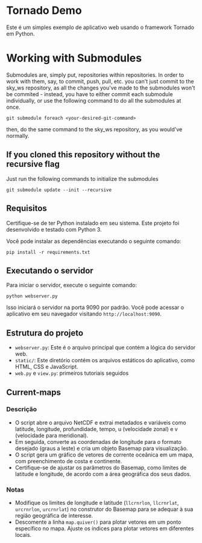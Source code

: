 # Tornado Demo

Este é um simples exemplo de aplicativo web usando o framework Tornado em Python.

# Working with Submodules

Submodules are, simply put, repositories within repositories. In order to work with them, say, to commit, push, pull, etc. you can't just commit to the sky_ws repository, as all the changes you've made to the submodules won't be commited - instead, you have to either commit each submodule individually, or use the following command to do all the submodules at once.

```
git submodule foreach <your-desired-git-command>
```

then, do the same command to the sky_ws repository, as you would've normally.


## If you cloned this repository without the recursive flag

Just run the following commands to initialize the submodules

```
git submodule update --init --recursive
```


## Requisitos

Certifique-se de ter Python instalado em seu sistema. Este projeto foi desenvolvido e testado com Python 3.

Você pode instalar as dependências executando o seguinte comando:

```
pip install -r requirements.txt
```

## Executando o servidor

Para iniciar o servidor, execute o seguinte comando:

```
python webserver.py
```

Isso iniciará o servidor na porta 9090 por padrão. Você pode acessar o aplicativo em seu navegador visitando `http://localhost:9090`.

## Estrutura do projeto

- `webserver.py`: Este é o arquivo principal que contém a lógica do servidor web.
- `static/`: Este diretório contém os arquivos estáticos do aplicativo, como HTML, CSS e JavaScript.
- `web.py` e `view.py`: primeiros tutoriais seguidos

## Current-maps

### Descrição
- O script abre o arquivo NetCDF e extrai metadados e variáveis como latitude, longitude, profundidade, tempo, u (velocidade zonal) e v (velocidade para meridional).
- Em seguida, converte as coordenadas de longitude para o formato desejado (graus a leste) e cria um objeto Basemap para visualização.
- O script gera um gráfico de vetores de corrente oceânica em um mapa, com preenchimento de costa e continente.
- Certifique-se de ajustar os parâmetros do Basemap, como limites de latitude e longitude, de acordo com a área geográfica dos seus dados.

### Notas
- Modifique os limites de longitude e latitude (`llcrnrlon`, `llcrnrlat`, `urcrnrlon`, `urcrnrlat`) no construtor do Basemap para se adequar à sua região geográfica de interesse.
- Descomente a linha `map.quiver()` para plotar vetores em um ponto específico no mapa. Ajuste os índices para plotar vetores em diferentes locais.

